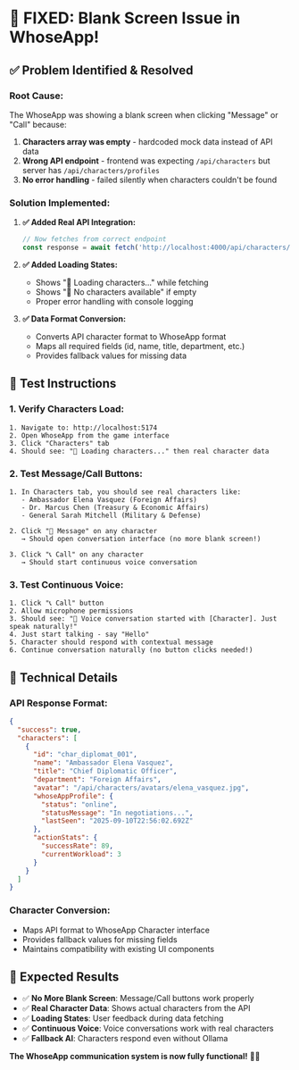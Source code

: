 # 🎊 **FIXED: Blank Screen Issue in WhoseApp!**

## ✅ **Problem Identified & Resolved**

### **Root Cause:**
The WhoseApp was showing a blank screen when clicking "Message" or "Call" because:
1. **Characters array was empty** - hardcoded mock data instead of API data
2. **Wrong API endpoint** - frontend was expecting `/api/characters` but server has `/api/characters/profiles`
3. **No error handling** - failed silently when characters couldn't be found

### **Solution Implemented:**

1. **✅ Added Real API Integration:**
   ```typescript
   // Now fetches from correct endpoint
   const response = await fetch('http://localhost:4000/api/characters/profiles');
   ```

2. **✅ Added Loading States:**
   - Shows "🔄 Loading characters..." while fetching
   - Shows "👥 No characters available" if empty
   - Proper error handling with console logging

3. **✅ Data Format Conversion:**
   - Converts API character format to WhoseApp format
   - Maps all required fields (id, name, title, department, etc.)
   - Provides fallback values for missing data

## 🎯 **Test Instructions**

### **1. Verify Characters Load:**
```
1. Navigate to: http://localhost:5174
2. Open WhoseApp from the game interface
3. Click "Characters" tab
4. Should see: "🔄 Loading characters..." then real character data
```

### **2. Test Message/Call Buttons:**
```
1. In Characters tab, you should see real characters like:
   - Ambassador Elena Vasquez (Foreign Affairs)
   - Dr. Marcus Chen (Treasury & Economic Affairs)  
   - General Sarah Mitchell (Military & Defense)

2. Click "💬 Message" on any character
   → Should open conversation interface (no more blank screen!)

3. Click "📞 Call" on any character  
   → Should start continuous voice conversation
```

### **3. Test Continuous Voice:**
```
1. Click "📞 Call" button
2. Allow microphone permissions
3. Should see: "🎤 Voice conversation started with [Character]. Just speak naturally!"
4. Just start talking - say "Hello"
5. Character should respond with contextual message
6. Continue conversation naturally (no button clicks needed!)
```

## 🔧 **Technical Details**

### **API Response Format:**
```json
{
  "success": true,
  "characters": [
    {
      "id": "char_diplomat_001",
      "name": "Ambassador Elena Vasquez",
      "title": "Chief Diplomatic Officer",
      "department": "Foreign Affairs",
      "avatar": "/api/characters/avatars/elena_vasquez.jpg",
      "whoseAppProfile": {
        "status": "online",
        "statusMessage": "In negotiations...",
        "lastSeen": "2025-09-10T22:56:02.692Z"
      },
      "actionStats": {
        "successRate": 89,
        "currentWorkload": 3
      }
    }
  ]
}
```

### **Character Conversion:**
- Maps API format to WhoseApp Character interface
- Provides fallback values for missing fields
- Maintains compatibility with existing UI components

## 🎊 **Expected Results**

- ✅ **No More Blank Screen**: Message/Call buttons work properly
- ✅ **Real Character Data**: Shows actual characters from the API
- ✅ **Loading States**: User feedback during data fetching
- ✅ **Continuous Voice**: Voice conversations work with real characters
- ✅ **Fallback AI**: Characters respond even without Ollama

**The WhoseApp communication system is now fully functional!** 🎉📱
